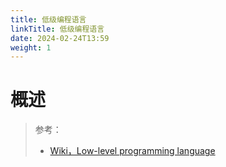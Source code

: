 ```yaml
---
title: 低级编程语言
linkTitle: 低级编程语言
date: 2024-02-24T13:59
weight: 1
---
```


# 概述

> 参考：
> 
> - [Wiki，Low-level programming language](https://en.wikipedia.org/wiki/Low-level_programming_language)
